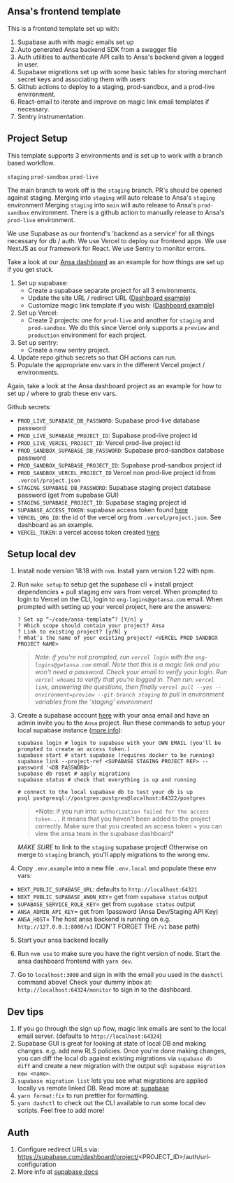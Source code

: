 ## Ansa's frontend template

This is a frontend template set up with:

1. Supabase auth with magic emails set up
2. Auto generated Ansa backend SDK from a swagger file
3. Auth utilities to authenticate API calls to Ansa's backend given a logged in user.
4. Supabase migrations set up with some basic tables for storing merchant secret keys
   and associating them with users
5. Github actions to deploy to a staging, prod-sandbox, and a prod-live environment.
6. React-email to iterate and improve on magic link email templates if necessary.
7. Sentry instrumentation.

## Project Setup

This template supports 3 environments and is set up to work with a branch based workflow.

`staging`
`prod-sandbox`
`prod-live`

The main branch to work off is the `staging` branch. PR's should be opened against staging.
Merging into `staging` will auto release to Ansa's `staging` environment
Merging `staging` into `main` will auto release to Ansa's `prod-sandbox` environment.
There is a github action to manually release to Ansa's `prod-live` environment.

We use Supabase as our frontend's 'backend as a service' for all things necessary for db / auth.
We use Vercel to deploy our frontend apps.
We use NextJS as our framework for React.
We use Sentry to monitor errors.

Take a look at our [Ansa dashboard](https://github.com/GetAnsa/ansa-dashboard) as an example for how things
are set up if you get stuck.

1. Set up supabase:
   - Create a supabase separate project for all 3 environments.
   - Update the site URL / redirect URL ([Dashboard example](https://supabase.com/dashboard/project/zqktqjoqwgxpszfvrwfm/auth/url-configuration))
   - Customize magic link template if you wish: ([Dashboard example](https://supabase.com/dashboard/project/zqktqjoqwgxpszfvrwfm/auth/templates))
2. Set up Vercel:
   - Create 2 projects: one for `prod-live` and another for `staging` and `prod-sandbox`.
     We do this since Vercel only supports a `preview` and `production` environment for each project.
3. Set up sentry:
   - Create a new sentry project.
4. Update repo github secrets so that GH actions can run.
5. Populate the appropriate env vars in the different Vercel project / environments.

Again, take a look at the Ansa dashboard project as an example for how to set up / where to grab these env vars.

Github secrets:

- `PROD_LIVE_SUPABASE_DB_PASSWORD`: Supabase prod-live database password
- `PROD_LIVE_SUPABASE_PROJECT_ID`: Supabase prod-live project id
- `PROD_LIVE_VERCEL_PROJECT_ID`: Vercel prod-live project id
- `PROD_SANDBOX_SUPABASE_DB_PASSWORD`: Supabase prod-sandbox database password
- `PROD_SANDBOX_SUPABASE_PROJECT_ID`: Supabase prod-sandbox project id
- `PROD_SANDBOX_VERCEL_PROJECT_ID` Vercel non prod-live project id from `.vercel/project.json`
- `STAGING_SUPABASE_DB_PASSWORD`: Supabase staging project database password (get from supabase GUI)
- `STAGING_SUPABASE_PROJECT_ID`: Supabase staging project id
- `SUPABASE_ACCESS_TOKEN`: supabase access token found [here](https://supabase.com/dashboard/account/tokens)
- `VERCEL_ORG_ID`: the id of the vercel org from `.vercel/project.json`. See dashboard as an example.
- `VERCEL_TOKEN`: a vercel access token created [ here ](https://vercel.com/account/tokens)

## Setup local dev

1.  Install node version 18.18 with `nvm`. Install yarn version 1.22 with npm.
2.  Run `make setup` to setup get the supabase cli + install project dependencies + pull staging env vars from vercel.
    When prompted to login to Vercel on the CLI, login to `eng-logins@getansa.com` email. When prompted with setting
    up your vercel project, here are the answers:

    ```
    ? Set up “~/code/ansa-template”? [Y/n] y
    ? Which scope should contain your project? Ansa
    ? Link to existing project? [y/N] y
    ? What’s the name of your existing project? <VERCEL PROD SANDBOX PROJECT NAME>
    ```

    > _Note: if you're not prompted, run `vercel login` with the `eng-logins@getansa.com` email.
    > Note that this is a magic link and you won't need a password. Check your
    > email to verify your login. Run `vercel whoami` to verify that you're logged
    > in. Then run: `vercel link`, answering the questions, then finally
    > `vercel pull --yes --environment=preview --git-branch staging` to pull in environment
    > variables from the 'staging' environment_

3.  Create a supabase account [here](https://supabase.com) with your ansa email and have an admin invite you to the `Ansa` project.
    Run these commands to setup your local supabase instance ([more info](https://supabase.com/docs/guides/cli/getting-started)):

    ```
    supabase login # login to supabase with your OWN EMAIL (you'll be prompted to create an access token.)
    supabase start # start supabase (requires docker to be running)
    supabase link --project-ref <SUPABASE STAGING PROJECT REF> --password '<DB PASSWORD>'
    supabase db reset # apply migrations
    supabase status # check that everything is up and running

    # connect to the local supabase db to test your db is up
    psql postgresql://postgres:postgres@localhost:64322/postgres
    ```

    > \*Note: if you run into: `authorization failed for the access token...` it means that you haven't been added to the project correctly. Make sure that you created an access token + you can view the ansa team in the supabase dashboard\*

    _MAKE SURE_ to link to the `staging` supabase project! Otherwise on merge to `staging` branch, you'll apply migrations to the wrong env.

4.  Copy `.env.example` into a new file `.env.local` and populate these env vars:

- `NEXT_PUBLIC_SUPABASE_URL`: defaults to `http://localhost:64321`
- `NEXT_PUBLIC_SUPABASE_ANON_KEY`= get from `supabase status` output
- `SUPABASE_SERVICE_ROLE_KEY`= get from `supabase status` output
- `ANSA_ADMIN_API_KEY`= get from 1password (Ansa Dev/Staging API Key)
- `ANSA_HOST`= The host ansa backend is running on e.g. `http://127.0.0.1:8080/v1` (DON'T FORGET THE `/v1` base path)

5. Start your ansa backend locally
6. Run `nvm use` to make sure you have the right version of node.
   Start the ansa dashboard frontend with `yarn dev`.

7. Go to `localhost:3000` and sign in with the email you used in the `dashctl` command above! Check your dummy inbox at:
   `http://localhost:64324/monitor` to sign in to the dashboard.

## Dev tips

1. If you go through the sign up flow, magic link emails are sent to the local email server.
   (defaults to `http://localhost:64324`)
2. Supabase GUI is great for looking at state of local DB and making changes. e.g. add new RLS policies.
   Once you're done making changes, you can diff the local db against existing migrations via `supabase db diff`
   and create a new migration with the output sql: `supabase migration new <name>`.
3. `supabase migration list` lets you see what migrations are applied locally vs remote linked DB.
   Read more at: [supabase](https://supabase.com/docs/guides/cli/local-development)
4. `yarn format:fix` to run prettier for formatting.
5. `yarn dashctl` to check out the CLI available to run some local dev scripts. Feel free to add more!

## Auth

1. Configure redirect URLs via: https://supabase.com/dashboard/project/<PROJECT_ID>/auth/url-configuration
2. More info at [supabase docs](https://supabase.com/docs/guides/auth#redirect-urls-and-wildcards)
